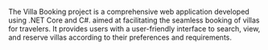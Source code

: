 The Villa Booking project is a comprehensive web application developed using .NET Core and C#.
aimed at facilitating the seamless booking of villas for travelers. 
It provides users with a user-friendly interface to search, view, and reserve villas according to their preferences and requirements.
